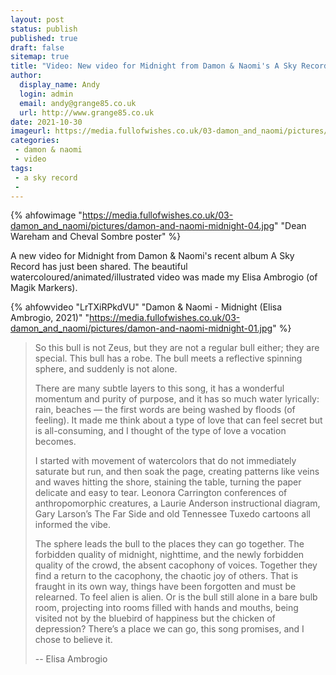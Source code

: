 ```yaml
---
layout: post
status: publish
published: true
draft: false
sitemap: true
title: "Video: New video for Midnight from Damon & Naomi's A Sky Record"
author: 
  display_name: Andy
  login: admin
  email: andy@grange85.co.uk
  url: http://www.grange85.co.uk
date: 2021-10-30
imageurl: https://media.fullofwishes.co.uk/03-damon_and_naomi/pictures/damon-and-naomi-midnight-04.jpg
categories:
 - damon & naomi
 - video
tags:
 - a sky record 
 - 
---
```


{% ahfowimage "https://media.fullofwishes.co.uk/03-damon_and_naomi/pictures/damon-and-naomi-midnight-04.jpg" "Dean Wareham and Cheval Sombre poster" %}

A new video for Midnight from Damon & Naomi's recent album A Sky Record has just been shared. The beautiful watercoloured/animated/illustrated video was made my Elisa Ambrogio (of Magik Markers).

{% ahfowvideo "LrTXiRPkdVU" "Damon & Naomi - Midnight (Elisa Ambrogio, 2021)" "https://media.fullofwishes.co.uk/03-damon_and_naomi/pictures/damon-and-naomi-midnight-01.jpg" %}

> So this bull is not Zeus, but they are not a regular bull either; they are special. This bull has a robe. The bull meets a reflective spinning sphere, and suddenly is not alone. 
> 
> There are many subtle layers to this song, it has a wonderful momentum and purity of purpose, and it has so much water lyrically: rain, beaches — the first words are being washed by floods (of feeling). It made me think about a type of love that can feel secret but is all-consuming, and I thought of the type of love a vocation becomes.
> 
> I started with movement of watercolors that do not immediately saturate but run, and then soak the page, creating patterns like veins and waves hitting the shore, staining the table, turning the paper delicate and easy to tear. Leonora Carrington conferences of anthropomorphic creatures, a Laurie Anderson instructional diagram, Gary Larson’s The Far Side and old Tennessee Tuxedo cartoons all informed the vibe. 
> 
> The sphere leads the bull to the places they can go together. The forbidden quality of midnight, nighttime, and the newly forbidden quality of the crowd, the absent cacophony of voices. Together they find a return to the cacophony, the chaotic joy of others. That is fraught in its own way, things have been forgotten and must be relearned. To feel alien is alien. Or is the bull still alone in a bare bulb room, projecting into rooms filled with hands and mouths, being visited not by the bluebird of happiness but the chicken of depression? There’s a place we can go, this song promises, and I chose to believe it. 
> 
> -- Elisa Ambrogio
